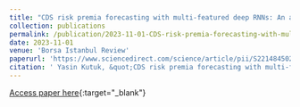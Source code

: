 ```yaml
---
title: "CDS risk premia forecasting with multi-featured deep RNNs: An application on BR[I]CS countries"
collection: publications
permalink: /publication/2023-11-01-CDS-risk-premia-forecasting-with-multi-featured-deep-RNNs-An-application-on-BRCS-countries
date: 2023-11-01
venue: 'Borsa Istanbul Review'
paperurl: 'https://www.sciencedirect.com/science/article/pii/S221484502300131X'
citation: ' Yasin Kutuk, &quot;CDS risk premia forecasting with multi-featured deep RNNs: An application on BR[I]CS countries.&quot; Borsa Istanbul Review, 2023.'
---
```

[Access paper here](https://www.sciencedirect.com/science/article/pii/S221484502300131X){:target="_blank"}
